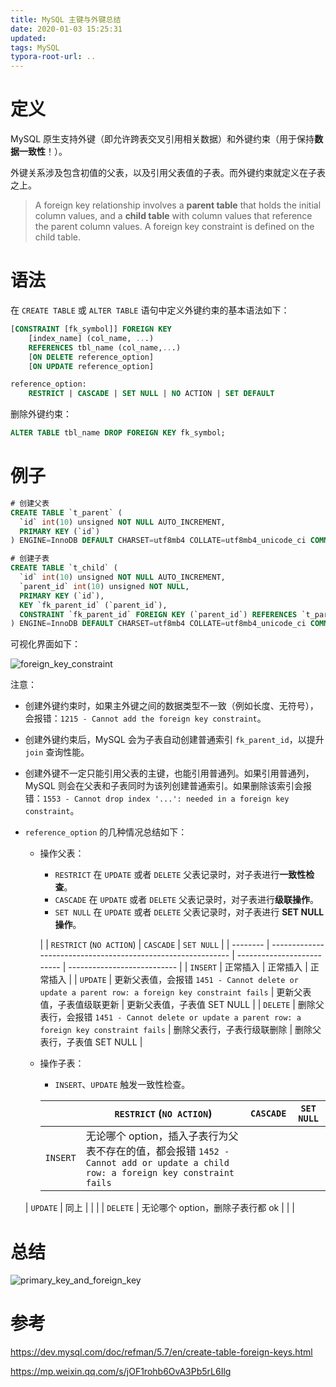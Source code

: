 ```yaml
---
title: MySQL 主键与外键总结
date: 2020-01-03 15:25:31
updated:
tags: MySQL
typora-root-url: ..
---
```


# 定义

MySQL 原生支持外键（即允许跨表交叉引用相关数据）和外键约束（用于保持**数据一致性**！）。

外键关系涉及包含初值的父表，以及引用父表值的子表。而外键约束就定义在子表之上。

> A foreign key relationship involves a **parent table** that holds the initial column values, and a **child table** with column values that reference the parent column values. A foreign key constraint is defined on the child table.

# 语法

在 `CREATE TABLE` 或 `ALTER TABLE` 语句中定义外键约束的基本语法如下：

```SQL
[CONSTRAINT [fk_symbol]] FOREIGN KEY
    [index_name] (col_name, ...)
    REFERENCES tbl_name (col_name,...)
    [ON DELETE reference_option]
    [ON UPDATE reference_option]

reference_option:
    RESTRICT | CASCADE | SET NULL | NO ACTION | SET DEFAULT
```

删除外键约束：

```SQL
ALTER TABLE tbl_name DROP FOREIGN KEY fk_symbol;
```

# 例子

```SQL
# 创建父表
CREATE TABLE `t_parent` (
  `id` int(10) unsigned NOT NULL AUTO_INCREMENT,
  PRIMARY KEY (`id`)
) ENGINE=InnoDB DEFAULT CHARSET=utf8mb4 COLLATE=utf8mb4_unicode_ci COMMENT='父表';

# 创建子表
CREATE TABLE `t_child` (
  `id` int(10) unsigned NOT NULL AUTO_INCREMENT,
  `parent_id` int(10) unsigned NOT NULL,
  PRIMARY KEY (`id`),
  KEY `fk_parent_id` (`parent_id`),
  CONSTRAINT `fk_parent_id` FOREIGN KEY (`parent_id`) REFERENCES `t_parent` (`id`) ON DELETE CASCADE ON UPDATE CASCADE
) ENGINE=InnoDB DEFAULT CHARSET=utf8mb4 COLLATE=utf8mb4_unicode_ci COMMENT='子表';
```

可视化界面如下：

![foreign_key_constraint](/img/mysql/foreign_key_constraint.png)

注意：

* 创建外键约束时，如果主外键之间的数据类型不一致（例如长度、无符号），会报错：`1215 - Cannot add the foreign key constraint`。

* 创建外键约束后，MySQL 会为子表自动创建普通索引 `fk_parent_id`，以提升 `join` 查询性能。

* 创建外键不一定只能引用父表的主键，也能引用普通列。如果引用普通列，MySQL 则会在父表和子表同时为该列创建普通索引。如果删除该索引会报错：`1553 - Cannot drop index '...': needed in a foreign key constraint`。

* `reference_option` 的几种情况总结如下：

  * 操作父表：
  
    * `RESTRICT` 在 `UPDATE` 或者 `DELETE` 父表记录时，对子表进行**一致性检查**。
    * `CASCADE` 在 `UPDATE` 或者 `DELETE` 父表记录时，对子表进行**级联操作**。
    * `SET NULL` 在 `UPDATE` 或者 `DELETE` 父表记录时，对子表进行 **SET NULL 操作**。
  
    |          | `RESTRICT` (`NO ACTION`)                                     | `CASCADE`                  | `SET NULL`                  |
  | -------- | ------------------------------------------------------------ | -------------------------- | --------------------------- |
    | `INSERT` | 正常插入                                                     | 正常插入                   | 正常插入                    |
    | `UPDATE` | 更新父表值，会报错 `1451 - Cannot delete or update a parent row: a foreign key constraint fails` | 更新父表值，子表值级联更新 | 更新父表值，子表值 SET NULL |
    | `DELETE` | 删除父表行，会报错 `1451 - Cannot delete or update a parent row: a foreign key constraint fails` | 删除父表行，子表行级联删除 | 删除父表行，子表值 SET NULL |
    
  * 操作子表：
  
    * `INSERT`、`UPDATE` 触发一致性检查。
    
    |          | `RESTRICT` (`NO ACTION`)                                     | `CASCADE` | `SET NULL` |
    | -------- | ------------------------------------------------------------ | --------- | ---------- |
    | `INSERT` | 无论哪个 option，插入子表行为父表不存在的值，都会报错 `1452 - Cannot add or update a child row: a foreign key constraint fails` |           |            |
  | `UPDATE` | 同上                                                         |           |            |
    | `DELETE` | 无论哪个 option，删除子表行都 ok                             |           |            |

# 总结

![primary_key_and_foreign_key](/img/mysql/primary_key_and_foreign_key.png)

# 参考

https://dev.mysql.com/doc/refman/5.7/en/create-table-foreign-keys.html

https://mp.weixin.qq.com/s/jOF1rohb6OvA3Pb5rL6Ilg